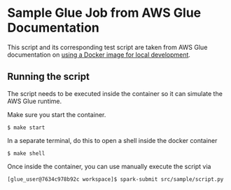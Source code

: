 # Sample Glue Job from AWS Glue Documentation

This script and its corresponding test script are taken from AWS Glue documentation on [using a Docker image for local development](https://docs.aws.amazon.com/glue/latest/dg/aws-glue-programming-etl-libraries.html#develop-local-docker-image).

## Running the script

The script needs to be executed inside the container so it can simulate 
the AWS Glue runtime.

Make sure you start the container.

    $ make start

In a separate terminal, do this to open a shell inside the docker 
container

    $ make shell

Once inside the container, you can use manually execute the script via

    [glue_user@7634c978b92c workspace]$ spark-submit src/sample/script.py